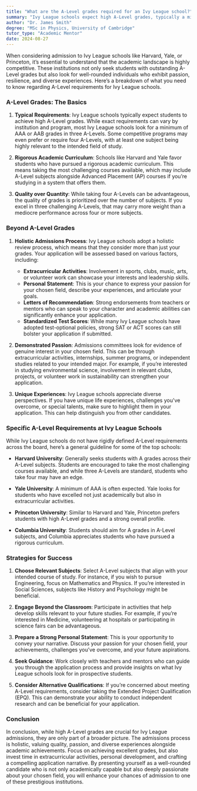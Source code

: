 ```yaml
---
title: "What are the A-Level grades required for an Ivy League school?"
summary: "Ivy League schools expect high A-Level grades, typically a minimum of AAA, along with well-rounded candidates showcasing passion and diverse experiences."
author: "Dr. James Smith"
degree: "MSc in Physics, University of Cambridge"
tutor_type: "Academic Mentor"
date: 2024-08-27
---
```


When considering admission to Ivy League schools like Harvard, Yale, or Princeton, it’s essential to understand that the academic landscape is highly competitive. These institutions not only seek students with outstanding A-Level grades but also look for well-rounded individuals who exhibit passion, resilience, and diverse experiences. Here’s a breakdown of what you need to know regarding A-Level requirements for Ivy League schools.

### A-Level Grades: The Basics

1. **Typical Requirements**: Ivy League schools typically expect students to achieve high A-Level grades. While exact requirements can vary by institution and program, most Ivy League schools look for a minimum of AAA or AAB grades in three A-Levels. Some competitive programs may even prefer or require four A-Levels, with at least one subject being highly relevant to the intended field of study.

2. **Rigorous Academic Curriculum**: Schools like Harvard and Yale favor students who have pursued a rigorous academic curriculum. This means taking the most challenging courses available, which may include A-Level subjects alongside Advanced Placement (AP) courses if you’re studying in a system that offers them.

3. **Quality over Quantity**: While taking four A-Levels can be advantageous, the quality of grades is prioritized over the number of subjects. If you excel in three challenging A-Levels, that may carry more weight than a mediocre performance across four or more subjects.

### Beyond A-Level Grades

1. **Holistic Admissions Process**: Ivy League schools adopt a holistic review process, which means that they consider more than just your grades. Your application will be assessed based on various factors, including:
   - **Extracurricular Activities**: Involvement in sports, clubs, music, arts, or volunteer work can showcase your interests and leadership skills.
   - **Personal Statement**: This is your chance to express your passion for your chosen field, describe your experiences, and articulate your goals.
   - **Letters of Recommendation**: Strong endorsements from teachers or mentors who can speak to your character and academic abilities can significantly enhance your application.
   - **Standardized Test Scores**: While many Ivy League schools have adopted test-optional policies, strong SAT or ACT scores can still bolster your application if submitted.

2. **Demonstrated Passion**: Admissions committees look for evidence of genuine interest in your chosen field. This can be through extracurricular activities, internships, summer programs, or independent studies related to your intended major. For example, if you’re interested in studying environmental science, involvement in relevant clubs, projects, or volunteer work in sustainability can strengthen your application.

3. **Unique Experiences**: Ivy League schools appreciate diverse perspectives. If you have unique life experiences, challenges you've overcome, or special talents, make sure to highlight them in your application. This can help distinguish you from other candidates.

### Specific A-Level Requirements at Ivy League Schools

While Ivy League schools do not have rigidly defined A-Level requirements across the board, here’s a general guideline for some of the top schools:

- **Harvard University**: Generally seeks students with A grades across their A-Level subjects. Students are encouraged to take the most challenging courses available, and while three A-Levels are standard, students who take four may have an edge.
  
- **Yale University**: A minimum of AAA is often expected. Yale looks for students who have excelled not just academically but also in extracurricular activities.

- **Princeton University**: Similar to Harvard and Yale, Princeton prefers students with high A-Level grades and a strong overall profile.

- **Columbia University**: Students should aim for A grades in A-Level subjects, and Columbia appreciates students who have pursued a rigorous curriculum.

### Strategies for Success

1. **Choose Relevant Subjects**: Select A-Level subjects that align with your intended course of study. For instance, if you wish to pursue Engineering, focus on Mathematics and Physics. If you’re interested in Social Sciences, subjects like History and Psychology might be beneficial.

2. **Engage Beyond the Classroom**: Participate in activities that help develop skills relevant to your future studies. For example, if you’re interested in Medicine, volunteering at hospitals or participating in science fairs can be advantageous.

3. **Prepare a Strong Personal Statement**: This is your opportunity to convey your narrative. Discuss your passion for your chosen field, your achievements, challenges you’ve overcome, and your future aspirations.

4. **Seek Guidance**: Work closely with teachers and mentors who can guide you through the application process and provide insights on what Ivy League schools look for in prospective students.

5. **Consider Alternative Qualifications**: If you’re concerned about meeting A-Level requirements, consider taking the Extended Project Qualification (EPQ). This can demonstrate your ability to conduct independent research and can be beneficial for your application.

### Conclusion

In conclusion, while high A-Level grades are crucial for Ivy League admissions, they are only part of a broader picture. The admissions process is holistic, valuing quality, passion, and diverse experiences alongside academic achievements. Focus on achieving excellent grades, but also invest time in extracurricular activities, personal development, and crafting a compelling application narrative. By presenting yourself as a well-rounded candidate who is not only academically capable but also deeply passionate about your chosen field, you will enhance your chances of admission to one of these prestigious institutions.
    